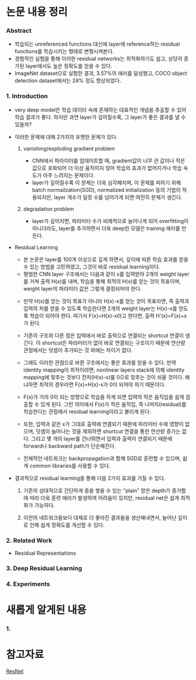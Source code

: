 # 논문 내용 정리
### Abstract
- 학습되는 unreferenced functions 대신에 layer에 reference하는 residual functions를 학습시키는 형태로 변형시켜본다.
- 경험적인 실험을 통해 이러한 residual networks는 최적화하기도 쉽고, 상당히 증가된 layer에서도 높은 정확도를 얻을 수 있다.
- ImageNet dataset으로 실험한 결과, 3.57%의 에러를 달성했고, COCO object detection dataset에서는 28% 정도 향상되었다.

### 1. Introduction
- very deep model은 학습 데이터 속에 존재하는 대표적인 개념을 추출할 수 있어 학습 결과가 좋다. 하지만 과연 layer가 깊어질수록, 그 layer가 좋은 결과를 낼 수 있을까?
- 이러한 문제에 대해 2가지의 유명한 문제가 있다.
    
    1) vanishing/exploding gradient problem  
        + CNN에서 파라미터를 업데이트할 때, gradient값이 너무 큰 값이나 작은 값으로 포화되어 더 이상 움직이지 않아 학습의 효과가 없어지거나 학습 속도가 아주 느려지는 문제이다.
        + layer가 깊어질수록 이 문제는 더욱 심각해지며, 이 문제를 피하기 위해 batch normailzation(SGD), normalized initialization 등의 기법이 적용되지만, layer 개수가 일정 수를 넘어가게 되면 여전히 문제가 생긴다.
    
    2) degradation problem
        + layer가 깊어지면, 파라미터 수가 비례적으로 늘어나게 되어 overfitting이 아니더라도, layer를 추가하면서 더욱 deep한 모델은 training 에러를 만든다.
    
    <img1>

- Residual Learning
    + 본 논문은 layer를 100개 이상으로 깊게 하면서, 깊이에 따른 학습 효과를 얻을 수 있는 방법을 고민하였고, 그것이 바로 residual learning이다.
    + 평범한 CNN layer 구조에서는 다음과 같이 x를 입력받아 2개의 weight layer를 거쳐 출력 H(x)를 내며, 학습을 통해 최적의 H(x)를 얻는 것이 목표이며, weight layer의 파라미터 값은 그렇게 결정되어야 한다.
    <img2>
    
    + 만약 H(x)를 얻는 것이 목표가 아니라 H(x)-x를 얻는 것이 목표라면, 즉 출력과 입력의 차를 얻을 수 있도록 학습한다면 2개의 weight layer는 H(x)-x를 얻도록 학습이 되어야 한다. 여기서 F(x)=H(x)-x라고 한다면, 출력 H'(x)=F(x)+x가 된다.
    <img3>

    + 기존의 구조와 다른 점은 입력에서 바로 출력으로 연결되는 shortcut 연결이 생긴다. 이 shortcut은 파라미터가 없이 바로 연결되는 구조이기 때문에 연산량 관점에서는 덧셈이 추가되는 것 외에는 차이가 없다.

    + 그래도 이러한 관점으로 바뀐 구조에서는 좋은 효과를 얻을 수 있다. 만약 identity mapping이 최적이라면, nonlinear layers stack에 의해 identity mapping에 맞추는 것보다 잔차(H(x)-x)를 0으로 맞추는 것이 쉬울 것이다. 왜냐하면 최적의 경우라면 F(x)=H(x)-x가 0이 되어야 하기 때문이다.

    + F(x)가 거의 0이 되는 방향으로 학습을 하게 되면 입력의 작은 움직임을 쉽게 검출할 수 있게 된다. 그런 의미에서 F(x)가 작은 움직임, 즉 나머지(residual)를 학습한다는 관점에서 residual learning이라고 불리게 된다.

    + 또한, 입력과 같은 x가 그대로 출력에 연결되기 때문에 파라미터 수에 영향이 없으며, 덧셈이 늘어나는 것을 제외하면 shortcut 연결을 통한 연산량 증가는 없다. 그리고 몇 개의 layer를 건너뛰면서 입력과 출력이 연결되기 때문에 forward나 backward path가 단순해진다.

    + 전체적인 네트워크는 backpropagation과 함께 SGD로 훈련할 수 있으며, 쉽게 common libraries를 사용할 수 있다.

- 결과적으로 residual learning을 통해 다음 2가지 효과를 가질 수 있다.

    1) 기존의 상대적으로 간단하게 층을 쌓을 수 있는 "plain" 망은 depth가 증가함에 따라 더욱 훈련 에러가 발생하여 어려움이 있지만, residual net은 쉽게 최적화가 가능하다.

    2) 이전의 네트워크들보다 대체로 더 좋아진 결과들을 생산해내면서, 늘어난 깊이로 인해 쉽게 정확도를 개선할 수 있다.

### 2. Related Work
- Residual Representations

### 3. Deep Residual Learning


### 4. Experiments


# 새롭게 알게된 내용
### 1. 


# 참고자료
[ResNet](https://m.blog.naver.com/PostView.nhn?blogId=laonple&logNo=220761052425&proxyReferer=https:%2F%2Fwww.google.com%2F)